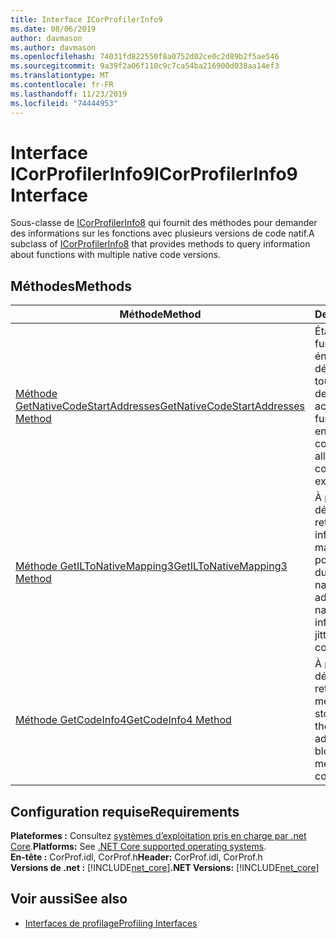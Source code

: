 ```yaml
---
title: Interface ICorProfilerInfo9
ms.date: 08/06/2019
author: davmason
ms.author: davmason
ms.openlocfilehash: 74031fd822550f8a0752d02ce0c2d89b2f5ae546
ms.sourcegitcommit: 9a39f2a06f110c9c7ca54ba216900d038aa14ef3
ms.translationtype: MT
ms.contentlocale: fr-FR
ms.lasthandoff: 11/23/2019
ms.locfileid: "74444953"
---
```

# <a name="icorprofilerinfo9-interface"></a><span data-ttu-id="5b4f2-102">Interface ICorProfilerInfo9</span><span class="sxs-lookup"><span data-stu-id="5b4f2-102">ICorProfilerInfo9 Interface</span></span>

<span data-ttu-id="5b4f2-103">Sous-classe de [ICorProfilerInfo8](../../../../docs/framework/unmanaged-api/profiling/icorprofilerinfo8-interface.md) qui fournit des méthodes pour demander des informations sur les fonctions avec plusieurs versions de code natif.</span><span class="sxs-lookup"><span data-stu-id="5b4f2-103">A subclass of [ICorProfilerInfo8](../../../../docs/framework/unmanaged-api/profiling/icorprofilerinfo8-interface.md) that provides methods to query information about functions with multiple native code versions.</span></span>  

## <a name="methods"></a><span data-ttu-id="5b4f2-104">Méthodes</span><span class="sxs-lookup"><span data-stu-id="5b4f2-104">Methods</span></span>  

| <span data-ttu-id="5b4f2-105">Méthode</span><span class="sxs-lookup"><span data-stu-id="5b4f2-105">Method</span></span>|<span data-ttu-id="5b4f2-106">Description</span><span class="sxs-lookup"><span data-stu-id="5b4f2-106">Description</span></span>|  
| ------------|-----------------|  
|[<span data-ttu-id="5b4f2-107">Méthode GetNativeCodeStartAddresses</span><span class="sxs-lookup"><span data-stu-id="5b4f2-107">GetNativeCodeStartAddresses Method</span></span>](../../../../docs/framework/unmanaged-api/profiling/icorprofilerinfo9-getnativecodestartaddresses-method.md)| <span data-ttu-id="5b4f2-108">Étant donné une functionId et rejitId, énumère l’adresse de début du code natif de toutes les versions JIT de ce code qui existent actuellement.</span><span class="sxs-lookup"><span data-stu-id="5b4f2-108">Given a functionId and rejitId, enumerates the native code start address of all jitted versions of this code that currently exist.</span></span> |
|[<span data-ttu-id="5b4f2-109">Méthode GetILToNativeMapping3</span><span class="sxs-lookup"><span data-stu-id="5b4f2-109">GetILToNativeMapping3 Method</span></span>](../../../../docs/framework/unmanaged-api/profiling/icorprofilerinfo9-getiltonativemapping3-method.md)| <span data-ttu-id="5b4f2-110">À partir de l’adresse de début du code natif, retourne les informations de mappage natives à IL pour cette version JIT du code.</span><span class="sxs-lookup"><span data-stu-id="5b4f2-110">Given the native code start address, returns the native to IL mapping information for this jitted version of the code.</span></span> |
|[<span data-ttu-id="5b4f2-111">Méthode GetCodeInfo4</span><span class="sxs-lookup"><span data-stu-id="5b4f2-111">GetCodeInfo4 Method</span></span>](icorprofilerinfo9-getcodeinfo4-method.md)| <span data-ttu-id="5b4f2-112">À partir de l’adresse de début du code natif, retourne les blocs de mémoire virtuelle qui stockent ce code.</span><span class="sxs-lookup"><span data-stu-id="5b4f2-112">Given the native code start address, returns the blocks of virtual memory that store this code.</span></span> |

## <a name="requirements"></a><span data-ttu-id="5b4f2-113">Configuration requise</span><span class="sxs-lookup"><span data-stu-id="5b4f2-113">Requirements</span></span>  
<span data-ttu-id="5b4f2-114">**Plateformes :** Consultez [systèmes d’exploitation pris en charge par .net Core](../../../core/install/dependencies.md?tabs=netcore30&pivots=os-windows).</span><span class="sxs-lookup"><span data-stu-id="5b4f2-114">**Platforms:** See [.NET Core supported operating systems](../../../core/install/dependencies.md?tabs=netcore30&pivots=os-windows).</span></span>  
<span data-ttu-id="5b4f2-115">**En-tête :** CorProf.idl, CorProf.h</span><span class="sxs-lookup"><span data-stu-id="5b4f2-115">**Header:** CorProf.idl, CorProf.h</span></span>  
<span data-ttu-id="5b4f2-116">**Versions de .net :** [!INCLUDE[net_core](../../../../includes/net-core-22-md.md)]</span><span class="sxs-lookup"><span data-stu-id="5b4f2-116">**.NET Versions:** [!INCLUDE[net_core](../../../../includes/net-core-22-md.md)]</span></span>  

## <a name="see-also"></a><span data-ttu-id="5b4f2-117">Voir aussi</span><span class="sxs-lookup"><span data-stu-id="5b4f2-117">See also</span></span>

- [<span data-ttu-id="5b4f2-118">Interfaces de profilage</span><span class="sxs-lookup"><span data-stu-id="5b4f2-118">Profiling Interfaces</span></span>](../../../../docs/framework/unmanaged-api/profiling/profiling-interfaces.md)
